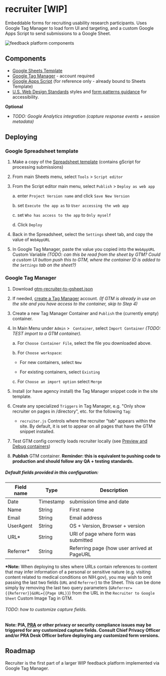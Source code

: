 # recruiter [WIP]
Embeddable forms for recruiting usability research participants. Uses Google Tag Manager to load form UI and targeting, and a custom Google Apps Script to send submissions to a Google Sheet.

![feedback platform components](https://gsa.github.io/recruiter/Feedback_Platform_Components.svg)

## Components
 - [Google Sheets Template](https://docs.google.com/a/gsa.gov/spreadsheets/d/1_de-8lkbxPAy0ovb_WH22EI03vX8ZnuZhhiXnXWvxpQ/copy)
 - [Google Tag Manager](https://tagmanager.google.com) - account required
 - [Google Apps Script](https://script.google.com/a/gsa.gov/d/1CSUCE9JHkMOutafCJxw3NTQ-J3n3PZlF0Z9UEJae9KxIlcq_AkWTXsEa/edit?usp=sharing) (for reference only - already bound to Sheets Template)
 - [U.S. Web Design Standards](https://standards.usa.gov/) styles and [form patterns guidance](https://standards.usa.gov/components/form-templates/) for accessibility.

 **Optional**
 - _TODO: Google Analytics integration (capture response events + session metadata)_


## Deploying

### Google Spreadsheet template
 1. Make a copy of the [Spreadsheet template](https://docs.google.com/a/gsa.gov/spreadsheets/d/1_de-8lkbxPAy0ovb_WH22EI03vX8ZnuZhhiXnXWvxpQ/copy) (contains gScript for processing submissions)
 2. From main Sheets menu, select `Tools` > `Script editor`

 3. From the Script editor main menu, select `Publish` > `Deploy as web app`

    a. enter `Project Version name` and click `Save New Version`

    b. set `Execute the app as` to `User accessing the web app`

    c. set `Who has access to the app` to `Only myself`

    d. Click `Deploy`

 4. Back in the Spreadsheet, select the `Settings` sheet tab, and copy the value of `WebAppURL`

 5. In Google Tag Manager, paste the value you copied into the `WebAppURL` Custom Variable
    _(TODO: can this be read from the sheet by GTM? Could a custom UI button push this to GTM, where the container ID is added to the `Settings` tab on the sheet?)_


### Google Tag Manager
1. Download [gtm-recruiter-to-gsheet.json](https://github.com/laurenancona/recruiter/blob/master/gtm-recruiter-to-sheet.json)
2. If needed, [create a Tag Manager](https://tagmanager.google.com) account. _(If GTM is already in use on the site and you have access to the container, skip to Step 4)_
3. Create a new Tag Manager Container and `Publish` the (currently empty) container.
4. In Main Menu under `Admin` > ` Container`, select `Import Container` _(TODO: TEST import to a GTM container)._

    a. For `Choose Container File`, select the file you downloaded above.

    b. For `Choose workspace`:

      - For new containers, select `New`

      - For existing containers, select `Existing`

    c. For `Choose an import option` select `Merge`

5. Install (or have agency install) the Tag Manager snippet code in the site template.
6. Create any specialized `Triggers` in Tag Manager, e.g. "Only show recruiter on pages in /directory", etc. for the following `Tag`:

    - `recruiter.js` Controls where the recruiter "tab" appears within the site. By default, it is set to appear on all pages that have the GTM snippet installed.

7. Test GTM config correctly loads recruiter locally (see [Preview and Debug containers](https://support.google.com/tagmanager/answer/6107056?visit_id=1-636286168306770023-1579186406&rd=1))
8. **Publish** GTM container. **Reminder: this is equivalent to pushing code to production and should follow any QA + testing standards.**


##### Default fields provided in this configuration:

 | Field name | Type | Description |
 | ---------- | ---- | ----------- |
 | Date | Timestamp | submission time and date |
 | Name | String | First name |
 | Email | String | Email address |
 | UserAgent | String | OS + Version, Browser + version |
 | URL* | String | URI of page where form was submitted |
 | Referrer* | String | Referring page (how user arrived at PageURL |

**\*Note:** When deploying to sites where URLs contain references to content that may infer information of a personal or sensitive nature (e.g. visiting content related to medical conditions on NIH.gov), you may wish to omit passing the last two fields (`URL` and `Referrer`) to the Sheet. This can be done simply by removing the last two query parameters (`&Referrer={{Referrer}}&URL={{Page URL}}`) from the URL in the `Recruiter to Google Sheet` Custom Image Tag in GTM.

###### TODO: how to customize capture fields.

 **Note: PIA, [PRA](https://www.usability.gov/how-to-and-tools/guidance/pra-overview.html) or other privacy or security compliance issues may be triggered for any customized capture fields. Consult Chief Privacy Officer and/or PRA Desk Officer before deploying any customized form versions.**


## Roadmap
Recruiter is the first part of a larger WIP feedback platform implemented via Google Tag Manager.
